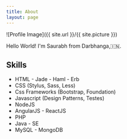 ```yaml
---
title: About
layout: page
---
```

![Profile Image]({{ site.url }}/{{ site.picture }})

<p>Hello World!
I'm Saurabh from Darbhanga,🇮🇳.</p>


<p></p>

<h2>Skills</h2>

<ul class="skill-list">
	<li>HTML - Jade - Haml - Erb</li>
	<li>CSS (Stylus, Sass, Less)</li>
	<li>Css Frameworks (Bootstrap, Foundation)</li>
	<li>Javascript (Design Patterns, Testes)</li>
	<li>NodeJS</li>
	<li>AngularJS - ReactJS</li>
	<li>PHP</li>
	<li>Java - SE</li>
	<li>MySQL - MongoDB</li>
</ul>
